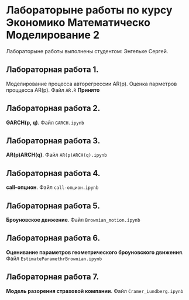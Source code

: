 # Лабораторыне работы по курсу Экономико Математическо Моделирование 2
Лабораторыне работы выполнены студентом: Энгельке Сергей.<br>

## Лабораторная работа 1.
Моделирование процесса авторегрессии AR(p). Оценка парметров проццесса AR(p).
Файл `AR.R`
**Принято**

## Лабораторная работа 2.
**GARCH(p, q)**. Файл `GARCH.ipynb`

## Лабораторная работа 3.
**AR(p)ARCH(q)**. Файл `AR(p)ARCH(q).ipynb`

## Лабораторная работа 4.
**call-опцион**. Файл `call-опцион.ipynb`

## Лабораторная работа 5.
**Броуновское движение**. Файл `Brownian_motion.ipynb`

## Лабораторная работа 6.
**Оценивание параметров геометрического броуновского движения**. Файл `EstimateParamethrBrownian.ipynb`

## Лабораторная работа 7.
**Модель разорения страховой компании**. Файл `Cramer_Lundberg.ipynb`
